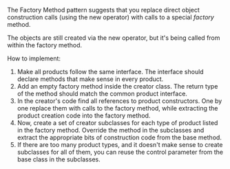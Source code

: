 The Factory Method pattern suggests that you replace direct object construction calls
(using the new operator) with calls to a special _factory_ method.

The objects are still created via the new operator, but it's being
called from within the factory method. 


How to implement:

1. Make all products follow the same interface. The interface should
declare methods that make sense in every product.
2. Add an empty factory method inside the creator class. The return type 
of the method should match the common product interface.
3. In the creator's code find all references to product constructors. 
One by one replace them with calls to the factory method, while extracting the product 
creation code into the factory method.
4. Now, create a set of creator subclasses for each type of product listed in the
factory method. Override the method in the subclasses and extract the appropriate
bits of construction code from the base method.
5. If there are too many product types, and it doesn't make sense to create subclasses for all of them,
you can reuse the control parameter from the base class in the subclasses.